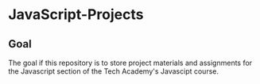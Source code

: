 # JavaScript-Projects
## Goal
The goal if this repository is to store project materials and assignments for the Javascript section of the Tech Academy's Javascipt course.
